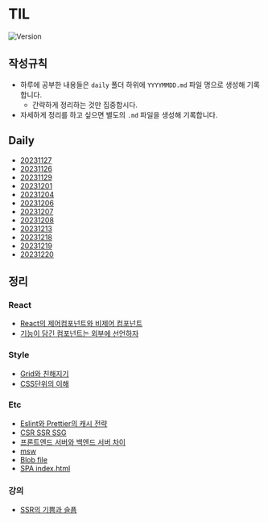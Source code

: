 # TIL
![Version](https://img.shields.io/badge/version-2023.12.20-red.svg)

## 작성규칙
* 하루에 공부한 내용들은 `daily` 폴더 하위에 `YYYYMMDD.md` 파일 명으로 생성해 기록합니다.
   * 간략하게 정리하는 것만 집중합시다. 
* 자세하게 정리를 하고 싶으면 별도의 `.md` 파일을 생성해 기록합니다. 

## Daily
- [20231127](/daily/20231127/20231127.md)
- [20231126](/daily/20231126/20231126.md)
- [20231129](/daily/20231129/20231129.md)
- [20231201](/daily/20231201/20231201.md)
- [20231204](/daily/20231204/20231204.md)
- [20231206](/daily/20231206/20231206.md)
- [20231207](/daily/20231207/20231207.md)
- [20231208](/daily/20231208/20231208.md)
- [20231213](/daily/20231213/20231213.md)
- [20231218](/daily/20231218/20231218.md)
- [20231219](/daily/20231219/20231219.md)
- [20231220](/daily/20231220/20231220.md)


## 정리
### React
* [React의 제어컴포넌트와 비제어 컴포넌트](./react/conponent-of-controlled-and-uncontrolled.md)
* [기능이 담긴 컴포넌트는 외부에 선언하자](./react//calling-functional-components//calling-functional-components.md)

### Style
* [Grid와 친해지기](./style/flex-container-grid-container.png)
* [CSS단위의 이해](./style/px-em-rem-vw-vh.md)
### Etc
* [Eslint와 Prettier의 캐시 전략](./etc/cache-strategy-of-eslint-and-prettier.md)
* [CSR SSR SSG](./etc/CSR-SSR-SSG-example.md)
* [프론트엔드 서버와 백엔드 서버 차이](./etc/frontent-server-vs-backend-server.md)
* [msw](./etc/msw.md)
* [Blob file](./etc/blob.md)
* [SPA index.html](./etc//SPA의%20고정된%20indexhtml.md)
### 강의
* [SSR의 기쁨과 슬픔](./강의//SSR의%20기쁨과%20슬픔:%20렌더링의%20변화의%20흐름을%20통해%20알아보는%20SSR과%20Streaming%20SSR.md)
